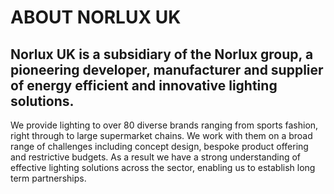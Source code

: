 # ABOUT NORLUX UK

## Norlux UK is a subsidiary of the Norlux group, a pioneering developer, manufacturer and supplier of energy efficient and innovative lighting solutions.

We provide lighting to over 80 diverse brands ranging from sports fashion, right through to large supermarket chains.
We work with them on a broad range of challenges including concept design, bespoke product offering and restrictive budgets.
As a result we have a strong understanding of effective lighting solutions across the sector, enabling us to establish long term partnerships.
